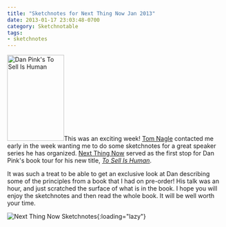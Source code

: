 ```yaml
---
title: "Sketchnotes for Next Thing Now Jan 2013"
date: 2013-01-17 23:03:48-0700
category: Sketchnotable
tags:
- sketchnotes
---
```


<a href="http://www.danpink.com/books/to-sell-is-human"><img class="alignright" alt="Dan Pink's To Sell Is Human" src="https://media.bennorris.org/images/bennorris/uploads/2018/983d0516c6.jpg" width="132" height="200" /></a>This was an exciting week! <a title="Tom Nagle" href="https://twitter.com/tomnagle" target="_blank">Tom Nagle</a> contacted me early in the week wanting me to do some sketchnotes for a great speaker series he has organized. <a title="Next Thing Now" href="http://www.nextthingnow.co/" target="_blank">Next Thing Now</a> served as the first stop for Dan Pink's book tour for his new title, <a title="To Sell Is Human" href="http://www.danpink.com/books/to-sell-is-human" target="_blank"><em>To Sell Is Human</em></a>.

It was such a treat to be able to get an exclusive look at Dan describing some of the principles from a book that I had on pre-order! His talk was an hour, and just scratched the surface of what is in the book. I hope you will enjoy the sketchnotes and then read the whole book. It will be well worth your time.

![Next Thing Now Sketchnotes](https://media.bennorris.org/images/sketchnotable/company-corporation/next-thing-now-sketchnotes.jpg){:loading="lazy"}
